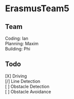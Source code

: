 # ErasmusTeam5

## Team
Coding: Ian \
Planning: Maxim \
Building: Phi

## Todo
[X] Driving \
[/] Line Detection \
[ ] Obstacle Detection \
[ ] Obstacle Avoidance 